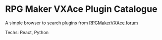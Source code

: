 # RPG Maker VXAce Plugin Catalogue

A simple browser to search plugins from [RPGMakerVXAce forum](https://forums.rpgmakerweb.com/index.php?forums/rgss3-scripts-rmvx-ace.35/)

Techs: React, Python